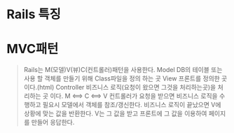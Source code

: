 # Rails 특징

# MVC패턴
> Rails는 M(모델)V(뷰)C(컨트롤러)패턴을 사용한다.
> Model DB의 테이블 또는 사용 할 객체를 만들기 위해 Class파일을 정의 하는 곳
> View 프론트를 정의한 곳이다.(html)
> Controller 비즈니스 로직(요청이 왔으면 그것을 처리하는곳)을 처리하는 곳 이다.
> M <==> C <==> V 
> 컨트롤러가 요청을 받으면 비즈니스 로직을 수행하고 필요시 모델에서 객체를 참조/갱신한다.
> 비즈니스 로직이 끝났으면 V에 상황에 맞는 값을 반환한다.
> V는 그 값을 받고 프론트에 그 값을 이용하여 페이지를 만들어 응답한다.